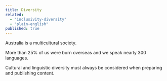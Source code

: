 ```yaml
---
title: Diversity
related: 
  - "inclusivity-diversity"
  - "plain-english"
published: true
---
```


Australia is a multicultural society.

More than 25% of us were born overseas and we speak nearly 300 languages.

Cultural and linguistic diversity must always be considered when preparing and publishing content.
